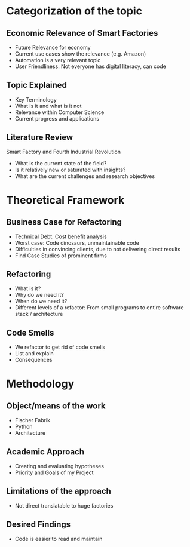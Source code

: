 # Categorization of the topic
## Economic Relevance of Smart Factories
- Future Relevance for economy
- Current use cases show the relevance (e.g. Amazon)
- Automation is a very relevant topic
- User Friendliness: Not everyone has digital literacy, can code

## Topic Explained
- Key Terminology
- What is it and what is it not
- Relevance within Computer Science
- Current progress and applications

## Literature Review
Smart Factory and Fourth Industrial Revolution
- What is the current state of the field?
- Is it relatively new or saturated with insights?
- What are the current challenges and research objectives

# Theoretical Framework
## Business Case for Refactoring
- Technical Debt: Cost benefit analysis
- Worst case: Code dinosaurs, unmaintainable code
- Difficulties in convincing clients, due to not delivering direct results
- Find Case Studies of prominent firms

## Refactoring
- What is it?
- Why do we need it?
- When do we need it?
- Different levels of a refactor: From small programs to entire software stack / architecture

## Code Smells
- We refactor to get rid of code smells
- List and explain
- Consequences

# Methodology

## Object/means of the work
- Fischer Fabrik
- Python
- Architecture

## Academic Approach
- Creating and evaluating hypotheses
- Priority and Goals of my Project

## Limitations of the approach
- Not direct translatable to huge factories

## Desired Findings
- Code is easier to read and maintain
